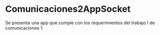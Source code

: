 Comunicaciones2AppSocket
========================

Se presenta una app que cumple con los requerimientos del trabajo I de comunicaciones 1
